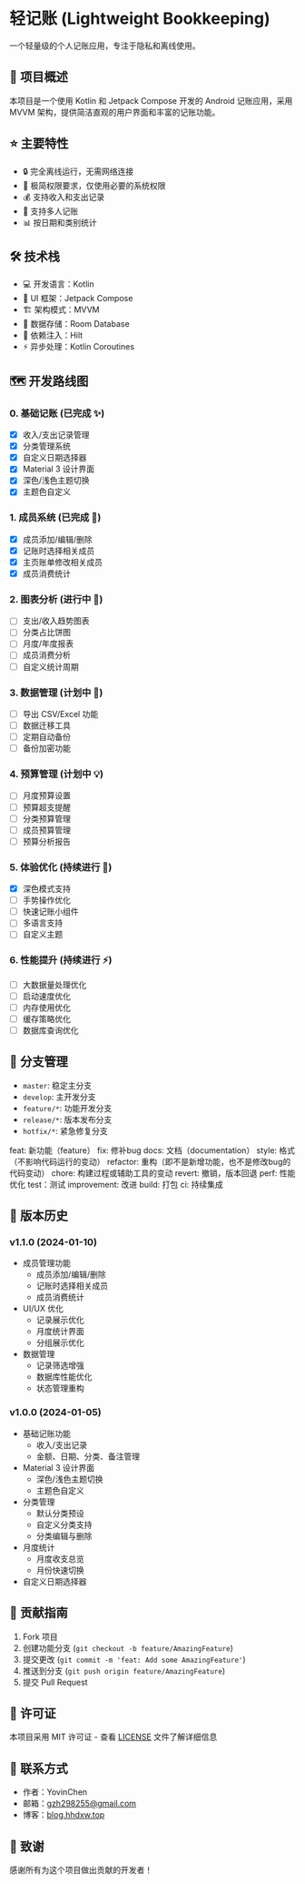 # 轻记账 (Lightweight Bookkeeping)

一个轻量级的个人记账应用，专注于隐私和离线使用。

## 📖 项目概述

本项目是一个使用 Kotlin 和 Jetpack Compose 开发的 Android 记账应用，采用 MVVM 架构，提供简洁直观的用户界面和丰富的记账功能。

## ⭐️ 主要特性

- 🔒 完全离线运行，无需网络连接
- 📱 极简权限要求，仅使用必要的系统权限
- 💰 支持收入和支出记录
- 👥 支持多人记账
- 📊 按日期和类别统计

## 🛠 技术栈

- 💻 开发语言：Kotlin
- 🎨 UI 框架：Jetpack Compose
- 🏗️ 架构模式：MVVM
- 💾 数据存储：Room Database
- 💉 依赖注入：Hilt
- ⚡️ 异步处理：Kotlin Coroutines

## 🗺 开发路线图

### 0. 基础记账 (已完成 ✨)
- [x] 收入/支出记录管理
- [x] 分类管理系统
- [x] 自定义日期选择器
- [x] Material 3 设计界面
- [x] 深色/浅色主题切换
- [x] 主题色自定义

### 1. 成员系统 (已完成 🎉)
- [x] 成员添加/编辑/删除
- [x] 记账时选择相关成员
- [x] 主页账单修改相关成员
- [x] 成员消费统计

### 2. 图表分析 (进行中 🚀)
- [ ] 支出/收入趋势图表
- [ ] 分类占比饼图
- [ ] 月度/年度报表
- [ ] 成员消费分析
- [ ] 自定义统计周期

### 3. 数据管理 (计划中 📝)
- [ ] 导出 CSV/Excel 功能
- [ ] 数据迁移工具
- [ ] 定期自动备份
- [ ] 备份加密功能

### 4. 预算管理 (计划中 💡)
- [ ] 月度预算设置
- [ ] 预算超支提醒
- [ ] 分类预算管理
- [ ] 成员预算管理
- [ ] 预算分析报告

### 5. 体验优化 (持续进行 🔄)
- [x] 深色模式支持
- [ ] 手势操作优化
- [ ] 快速记账小组件
- [ ] 多语言支持
- [ ] 自定义主题

### 6. 性能提升 (持续进行 ⚡️)
- [ ] 大数据量处理优化
- [ ] 启动速度优化
- [ ] 内存使用优化
- [ ] 缓存策略优化
- [ ] 数据库查询优化

## 🌲 分支管理

- `master`: 稳定主分支
- `develop`: 主开发分支
- `feature/*`: 功能开发分支
- `release/*`: 版本发布分支
- `hotfix/*`: 紧急修复分支

feat: 新功能（feature）
fix: 修补bug
docs: 文档（documentation）
style: 格式（不影响代码运行的变动）
refactor: 重构（即不是新增功能，也不是修改bug的代码变动）
chore: 构建过程或辅助工具的变动
revert: 撤销，版本回退
perf: 性能优化
test：测试
improvement: 改进
build: 打包
ci: 持续集成


## 📝 版本历史

### v1.1.0 (2024-01-10)
- 成员管理功能
  - 成员添加/编辑/删除
  - 记账时选择相关成员
  - 成员消费统计
- UI/UX 优化
  - 记录展示优化
  - 月度统计界面
  - 分组展示优化
- 数据管理
  - 记录筛选增强
  - 数据库性能优化
  - 状态管理重构

### v1.0.0 (2024-01-05)
- 基础记账功能
  - 收入/支出记录
  - 金额、日期、分类、备注管理
- Material 3 设计界面
  - 深色/浅色主题切换
  - 主题色自定义
- 分类管理
  - 默认分类预设
  - 自定义分类支持
  - 分类编辑与删除
- 月度统计
  - 月度收支总览
  - 月份快速切换
- 自定义日期选择器

## 🤝 贡献指南

1. Fork 项目
2. 创建功能分支 (`git checkout -b feature/AmazingFeature`)
3. 提交更改 (`git commit -m 'feat: Add some AmazingFeature'`)
4. 推送到分支 (`git push origin feature/AmazingFeature`)
5. 提交 Pull Request

## 📄 许可证

本项目采用 MIT 许可证 - 查看 [LICENSE](LICENSE) 文件了解详细信息

## 📮 联系方式

- 作者：YovinChen
- 邮箱：gzh298255@gmail.com
- 博客：[blog.hhdxw.top](https://blog.hhdxw.top)

## 🙏 致谢

感谢所有为这个项目做出贡献的开发者！
